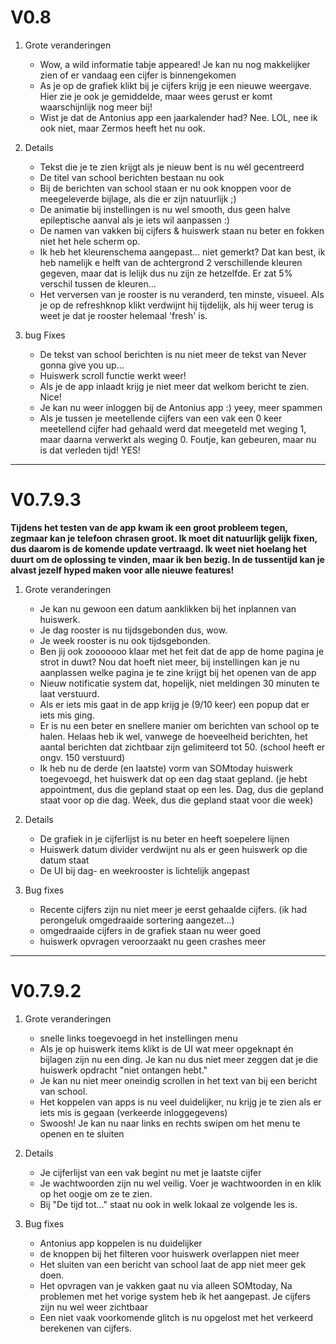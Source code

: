 # V0.8
1. Grote veranderingen
    * Wow, a wild informatie tabje appeared! Je kan nu nog makkelijker zien of er vandaag een cijfer is binnengekomen
    * As je op de grafiek klikt bij je cijfers krijg je een nieuwe weergave. Hier zie je ook je gemiddelde, maar wees gerust er komt waarschijnlijk nog meer bij!
    * Wist je dat de Antonius app een jaarkalender had? Nee. LOL, nee ik ook niet, maar Zermos heeft het nu ook.

2.  Details
    * Tekst die je te zien krijgt als je nieuw bent is nu wél gecentreerd
    * De titel van school berichten bestaan nu ook
    * Bij de berichten van school staan er nu ook knoppen voor de meegeleverde bijlage, als die er zijn natuurlijk ;)
    * De animatie bij instellingen is nu wel smooth, dus geen halve epileptische aanval als je iets wil aanpassen :)
    * De namen van vakken bij cijfers & huiswerk staan nu beter en fokken niet het hele scherm op.
    * Ik heb het kleurenschema aangepast... niet gemerkt? Dat kan best, ik heb namelijk e helft van de achtergrond 2 verschillende kleuren gegeven, maar dat is lelijk dus nu zijn ze hetzelfde. Er zat 5% verschil tussen de kleuren...
    * Het verversen van je rooster is nu veranderd, ten minste, visueel. Als je op de refreshknop klikt verdwijnt hij tijdelijk, als hij weer terug is weet je dat je rooster helemaal 'fresh' is.

3. bug Fixes
    * De tekst van school berichten is nu niet meer de tekst van Never gonna give you up...
    * Huiswerk scroll functie werkt weer!
    * Als je de app inlaadt krijg je niet meer dat welkom bericht te zien. Nice!
    * Je kan nu weer inloggen bij de Antonius app :) yeey, meer spammen
    * Als je tussen je meetellende cijfers van een vak een 0 keer meetellend cijfer had gehaald werd dat meegeteld met weging 1, maar daarna verwerkt als weging 0. Foutje, kan gebeuren, maar nu is dat verleden tijd! YES!
---

# V0.7.9.3
**Tijdens het testen van de app kwam ik een groot probleem tegen, zegmaar kan je telefoon chrasen groot. Ik moet dit natuurlijk gelijk fixen, dus daarom is de komende update vertraagd. Ik weet niet hoelang het duurt om de oplossing te vinden, maar ik ben bezig. In de tussentijd kan je alvast jezelf hyped maken voor alle nieuwe features!**

1. Grote veranderingen
    * Je kan nu gewoon een datum aanklikken bij het inplannen van huiswerk.
    * Je dag rooster is nu tijdsgebonden dus, wow.
    * Je week rooster is nu ook tijdsgebonden.
    * Ben jij ook zooooooo klaar met het feit dat de app de home pagina je strot in duwt? Nou dat hoeft niet meer, bij instellingen kan je nu aanplassen welke pagina je te zine krijgt bij het openen van de app
    * Nieuw notificatie system dat, hopelijk, niet meldingen 30 minuten te laat verstuurd.
    * Als er iets mis gaat in de app krijg je (9/10 keer) een popup dat er iets mis ging.
    * Er is nu een beter en snellere manier om berichten van school op te halen. Helaas heb ik wel, vanwege de hoeveelheid berichten, het aantal berichten dat zichtbaar zijn gelimiteerd tot 50. (school heeft er ongv. 150 verstuurd)
    * Ik heb nu de derde (en laatste) vorm van SOMtoday huiswerk toegevoegd, het huiswerk dat op een dag staat gepland. (je hebt appointment, dus die gepland staat op een les. Dag, dus die gepland staat voor op die dag. Week, dus die gepland staat voor die week)

2.  Details
    * De grafiek in je cijferlijst is nu beter en heeft soepelere lijnen
    * Huiswerk datum divider verdwijnt nu als er geen huiswerk op die datum staat
    * De UI bij dag- en weekrooster is lichtelijk angepast

3. Bug fixes
    * Recente cijfers zijn nu niet meer je eerst gehaalde cijfers. (ik had perongeluk omgedraaide sortering aangezet...)
    * omgedraaide cijfers in de grafiek staan nu weer goed
    * huiswerk opvragen veroorzaakt nu geen crashes meer
---

# V0.7.9.2
1. Grote veranderingen
    * snelle links toegevoegd in het instellingen menu
    * Als je op huiswerk items klikt is de UI wat meer opgeknapt én bijlagen zijn nu een ding. Je kan nu dus niet meer zeggen dat je die huiswerk opdracht "niet ontangen hebt."
    * Je kan nu niet meer oneindig scrollen in het text van bij een bericht van school.
    * Het koppelen van apps is nu veel duidelijker, nu krijg je te zien als er iets mis is gegaan (verkeerde inloggegevens)
    * Swoosh! Je kan nu naar links en rechts swipen om het menu te openen en te sluiten

2.  Details
    *  Je cijferlijst van een vak begint nu met je laatste cijfer
    * Je wachtwoorden zijn nu wel veilig. Voer je wachtwoorden in en klik op het oogje om ze te zien.
    * Bij "De tijd tot..." staat nu ook in welk lokaal ze volgende les is.

3. Bug fixes
    * Antonius app koppelen is nu duidelijker
    * de knoppen bij het filteren voor huiswerk overlappen niet meer
    * Het sluiten van een bericht van school laat de app niet meer gek doen.
    * Het opvragen van je vakken gaat nu via alleen SOMtoday, Na problemen met het vorige system heb ik het aangepast. Je cijfers zijn nu wel weer zichtbaar
    * Een niet vaak voorkomende glitch is nu opgelost met het verkeerd berekenen van cijfers.
